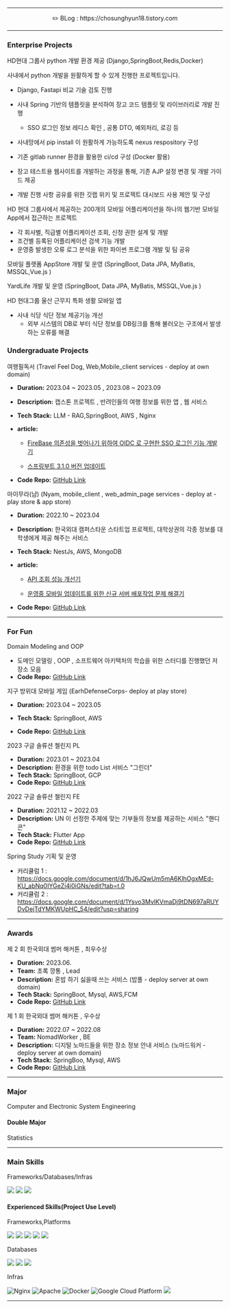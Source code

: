 <div align=center>

</div>


---

<div align=center>
✏️ BLog : https://chosunghyun18.tistory.com
</div>

---
### Enterprise Projects

HD현대 그룹사 python 개발 환경 제공 (Django,SpringBoot,Redis,Docker)

사내에서 python 개발을 원활하게 할 수 있게 진행한 프로젝트입니다.

 - Django, Fastapi 비교 기술 검토 진행
 - 사내 Spring 기반의 템플릿을 분석하여 장고 코드 템플릿 및 라이브러리로 개발 진행

    - SSO 로그인 정보 레디스 확인 , 공통 DTO, 예외처리, 로깅 등

 - 사내망에서 pip install 이 원활하게 가능하도록 nexus respository 구성
 - 기존 gitlab runner 환경을 활용한 ci/cd 구성 (Docker 활용)
 - 장고 테스트용 웹사이트를 개발하는 과정을 통해, 기존 AJP 설정  변경 및 개발 가이드 제공
 - 개발 진행 사항 공유를 위한 깃랩 위키 및 프로젝트 대시보드 사용 제안 및 구성

HD 현대 그룹사에서 제공하는 200개의 모바일 어플리케이션을 하나의 웹기반 모바일 App에서 접근하는 프로젝트
- 각 회사별, 직급별 어플리케이션 조회, 신청 권한 설계 및 개발
- 조건별 등록된 어플리케이션 검색 기능 개발
- 운영중 발생한  오류 로그 분석을 위한 파이썬 프로그램 개발 및 팀 공유

모바일 플랫폼 AppStore 개발 및 운영 (SpringBoot, Data JPA, MyBatis, MSSQL,Vue.js )

YardLife 개발 및 운영 (SpringBoot, Data JPA, MyBatis, MSSQL,Vue.js )

HD 현대그룹 울산 근무지 특화 생활 모바일 앱

 - 사내 식당 식단 정보 제공기능 개선
   - 외부 시스템의 DB로 부터 식단 정보를 DB링크를 통해 불러오는 구조에서 발생하는 오류를 해결




### Undergraduate Projects

여행필독서 (Travel Feel Dog, Web,Mobile_client services - deploy at own domain)
- **Duration:**  2023.04 ~ 2023.05 , 2023.08 ~ 2023.09
- **Description:** 캡스톤 프로젝트 , 반려인들의 여행 정보를 위한 앱 , 웹 서비스
- **Tech Stack:** LLM -  RAG,SpringBoot, AWS , Nginx
- **article:**

  - [FireBase 의존성을 벗어나기 위하여 OIDC 로 구현한 SSO 로그인 기능 개발기](https://chosunghyun18.tistory.com/179)

  - [스프링부트 3.1.0 버전 업데이트](https://chosunghyun18.tistory.com/168)
 
- **Code Repo:** [GitHub Link](https://github.com/HUFS-Capstone-23-01/TravelFeelDog-Server)

마이무라(냠)  (Nyam, mobile_client , web_admin_page services - deploy at - play store & app store)
- **Duration:**  2022.10 ~ 2023.04
- **Description:** 한국외대 캠퍼스타운 스타트업 프로젝트, 대학상권의 각종 정보를 대학생에게 제공 해주는 서비스 
- **Tech Stack:** NestJs, AWS, MongoDB
- **article:**
  
   - [API 조회 성능 개선기](https://chosunghyun18.tistory.com/88)
  
   - [운영중 모바일 업데이트를 위한 신규 서버 배포작업 문제 해결기](https://chosunghyun18.tistory.com/68)
     
- **Code Repo:** [GitHub Link](https://github.com/chosunghyun18/Nyam_Backend)

---
### For Fun

Domain Modeling and OOP
-  도메인 모델링 , OOP , 소프트웨어 아키택처의 학습을 위한 스터디를 진행했던 저장소 모음
- **Code Repo:** [GitHub Link](https://github.com/chosunghyun18/OOP/blob/main/README.md)

지구 방위대 모바일 게임 (EarhDefenseCorps- deploy at play store)
- **Duration:** 2023.04 ~ 2023.05
- **Tech Stack:** SpringBoot, AWS
  
- **Code Repo:** [GitHub Link](https://github.com/EarthDefenseCorps/earth-defense-corps-backend)

2023 구글 솔류션 첼린지 PL
- **Duration:** 2023.01 ~ 2023.04
- **Description:** 환경을 위한 todo List 서비스 "그린더"
- **Tech Stack:** SpringBoot, GCP 
- **Code Repo:** [GitHub Link](https://github.com/Team-Greendar/GreendarServer)

2022 구글 솔류션 첼린지 FE
- **Duration:** 2021.12 ~ 2022.03
- **Description:** UN 이 선정한 주제에 맞는 기부들의 정보를 제공하는 서비스 "핸디콘"
- **Tech Stack:** Flutter App 
- **Code Repo:** [GitHub Link](https://github.com/DSCHUFS/Solution-Challenge-2022-HandyCon)

Spring Study 기획 및 운영

- 커리큘럼 1 : https://docs.google.com/document/d/1hJ6JQwUm5mA6KlhOgxMEd-KU_abNq0IYGeZi4i0iGNs/edit?tab=t.0
- 커리큘럼 2 : https://docs.google.com/document/d/1Ysvo3MvlKVmaDj9tDN697aRUYDvDejTdYMKWUpHC_54/edit?usp=sharing
---

### Awards

제 2 회 한국외대 썸머 해커톤 , 최우수상
- **Duration:** 2023.06.
- **Team:** 초록 깡통 , Lead
- **Description:** 혼밥 하기 싫을때 쓰는 서비스 (밥풀 - deploy server at own domain) 
- **Tech Stack:** SpringBoot, Mysql, AWS,FCM
- **Code Repo:** [GitHub Link](https://github.com/GreenTinCan/Bobfull-server)

제 1 회 한국외대 썸머 해커톤 , 우수상
- **Duration:** 2022.07 ~ 2022.08
- **Team:** NomadWorker , BE
- **Description:** 디지털 노마드들을 위한 장소 정보 안내 서비스 (노마드워커 - deploy server at own domain)
- **Tech Stack:** SpringBoo, Mysql, AWS 
- **Code Repo:** [GitHub Link](https://github.com/chosunghyun18/Server)

---

### Major

Computer and Electronic System Engineering

#### Double Major

Statistics

---

### Main Skills

Frameworks/Databases/Infras

<p>
   <img src="https://img.shields.io/badge/Spring-6DB33F?style=for-the-badge&logo=Spring&logoColor=white"/>
   <img src="https://img.shields.io/badge/MySQL-4479A1?style=for-the-badge&logo=mysql&logoColor=white"/>
   <img src="https://img.shields.io/badge/AWS-%23FF9900.svg?style=for-the-badge&logo=amazon-aws&logoColor=white"/>
</p>

#### Experienced Skills(Project Use Level)

Frameworks,Platforms

<p>
   <img src="https://img.shields.io/badge/Spring Boot-6DB33F.svg?&style=for-the-badge&logo=Spring Boot&logoColor=white"/>
   <img src="https://img.shields.io/badge/nestjs-%23E0234E.svg?style=for-the-badge&logo=nestjs&logoColor=white"/>
   <img src="https://img.shields.io/badge/Django-092E20?style=for-the-badge&logo=django&logoColor=white"/>
   <img src="https://img.shields.io/badge/ASP.NET-5C2D91?style=for-the-badge&logo=dotnet&logoColor=white"/>
   <img src="https://img.shields.io/badge/Vue.js-4FC08D?style=for-the-badge&logo=vue.js&logoColor=white"/>
</p>

Databases

<p>
   <img src="https://img.shields.io/badge/MongoDB-%234ea94b.svg?style=for-the-badge&logo=mongodb&logoColor=white"/>
   <img src="https://img.shields.io/badge/Redis-DC382D?style=for-the-badge&logo=redis&logoColor=white"/>
   <img src="https://img.shields.io/badge/MSSQL-blue?style=for-the-badge&logo=microsoft-sql-server&logoColor=white"/>
</p>

Infras

![Nginx](https://img.shields.io/badge/nginx-%23009639.svg?style=for-the-badge&logo=nginx&logoColor=white)
![Apache](https://img.shields.io/badge/apache-red?style=for-the-badge&logo=apache)
![Docker](https://img.shields.io/badge/docker-%230db7ed.svg?style=for-the-badge&logo=docker&logoColor=white)
![Google Cloud Platform](https://img.shields.io/badge/GCP-%234285F4.svg?style=for-the-badge&logo=google-cloud&logoColor=white)
<img src="https://img.shields.io/badge/Apache Kafka-%3333333.svg?style=for-the-badge&logo=Apache Kafka&logoColor=white"> 

---
